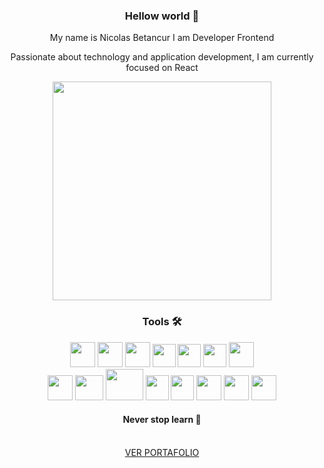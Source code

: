   <div align='center'>
        <h3 align="center">Hellow world 👋</h3>
  <p>My name is Nicolas Betancur I am Developer Frontend</p>
   <p>Passionate about technology and application development, I am currently focused on React</p>
        <div align='center' >
        <img width='350px' src="https://media.giphy.com/media/Y4ak9Ki2GZCbJxAnJD/giphy.gif"
            alt="">
        </div>
     <h3 align="center">Tools 🛠</h3>
    <img width='40px' height='40px' src="https://firebasestorage.googleapis.com/v0/b/imagenes-1ccc1.appspot.com/o/github%2Fterminal-removebg-preview.png?alt=media&token=ab21614e-50d0-4f0d-8cf6-e24c0af45414" alt="">
     <img width='40px' height='40px' src="https://firebasestorage.googleapis.com/v0/b/imagenes-1ccc1.appspot.com/o/github%2Fgit.webp?alt=media&token=da67d149-5578-437b-8810-d61b43b77b33" alt="">
  <img width='40px' height='40px' src="https://firebasestorage.googleapis.com/v0/b/imagenes-1ccc1.appspot.com/o/github%2Flogo-javascript-256.png?alt=media&token=2b6ae4a0-ffcf-476a-ad01-fbe3b4448bbe" alt="">
    <img width='37px' height='37px' src="https://firebasestorage.googleapis.com/v0/b/imagenes-1ccc1.appspot.com/o/github%2Fcss3.webp?alt=media&token=5cca6afe-f014-4b14-bbc5-8b43266990a0" alt="">
   <img width='37px' height='37px' src="https://firebasestorage.googleapis.com/v0/b/imagenes-1ccc1.appspot.com/o/github%2Fbootstrapwebp.webp?alt=media&token=83f5390b-ff6f-4990-be6e-47870564092e" alt="">
    <img width='37px' height='37px' src="https://firebasestorage.googleapis.com/v0/b/imagenes-1ccc1.appspot.com/o/github%2Fjs-logo.png?alt=media&token=2d9dc99e-7a75-4651-b8e0-6d5bbddaeef4" alt="">
    <img width='40px' height='40px' src="https://firebasestorage.googleapis.com/v0/b/imagenes-1ccc1.appspot.com/o/github%2Freact.webp?alt=media&token=e9275293-bbb3-4200-add8-25305de6a829" alt="">
  <br>
     <img width='40px' height='40px' src="https://firebasestorage.googleapis.com/v0/b/imagenes-1ccc1.appspot.com/o/github%2Fnode.webp?alt=media&token=2c1f1332-9677-4f4a-8272-3bd69485209e" alt="">
  <img width='45px' height='40px' src="https://firebasestorage.googleapis.com/v0/b/imagenes-1ccc1.appspot.com/o/tegnologies%2Fexpressjslogo.webp?alt=media&token=c46f3c77-2478-4902-aec2-2f75c61905a7" alt="">
        <img width='60px' height='50px' src="https://firebasestorage.googleapis.com/v0/b/imagenes-1ccc1.appspot.com/o/github%2Fmongodb.png?alt=media&token=16fa3bd5-9c39-4489-a7b0-664f3ecc56eb" alt="">
   <img width='37px' height='40px' src="https://firebasestorage.googleapis.com/v0/b/imagenes-1ccc1.appspot.com/o/github%2Fpython.webp?alt=media&token=d2dd7592-e5b9-4a5b-aab3-0bcc4a1272ac" alt="">
  <img width='37px' height='40px' src="https://firebasestorage.googleapis.com/v0/b/imagenes-1ccc1.appspot.com/o/github%2Fdjango.png?alt=media&token=3bac5a6d-c6e0-4c21-99eb-0cf19976fb1a" alt="">
   <img width='40px' height='40px' src="https://firebasestorage.googleapis.com/v0/b/imagenes-1ccc1.appspot.com/o/github%2Fphp.png?alt=media&token=eb2a9980-c8ed-4dc1-bf99-15d3d142daed" alt="">
   <img width='40x' height='40px' src="https://firebasestorage.googleapis.com/v0/b/imagenes-1ccc1.appspot.com/o/github%2Ffirebase.webp?alt=media&token=85b88541-958f-4e11-8b66-2cf026cb813b" alt="">
    <img width='40px' height='40px' src="https://firebasestorage.googleapis.com/v0/b/imagenes-1ccc1.appspot.com/o/github%2Fsql-removebg-preview.png?alt=media&token=2fcb9759-2c2c-404d-b0ef-3fa1aa10d806" alt="">
  <h4 aling='center'>Never stop learn 🚫</h4>
    <br>
  <a href='https://portafolio-react-nicolas.netlify.app/'>VER PORTAFOLIO<a/>
  </div>
